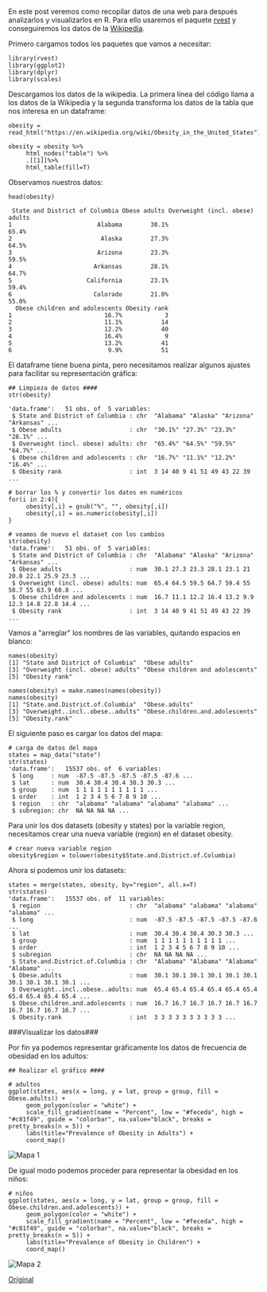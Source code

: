 En este post veremos como recopilar datos de una web para después analizarlos y visualizarlos en R. Para ello usaremos el paquete [rvest](https://www.rdocumentation.org/packages/rvest/versions/0.3.2) y conseguiremos los datos de la [Wikipedia](https://en.wikipedia.org/wiki/Obesity_in_the_United_States).

Primero cargamos todos los paquetes que vamos a necesitar:

```
library(rvest)
library(ggplot2)
library(dplyr)
library(scales)
```

Descargamos los datos de la wikipedia. La primera línea del código llama a los datos de la Wikipedia y la segunda transforma los datos de la tabla que nos interesa en un dataframe:

```
obesity = read_html("https://en.wikipedia.org/wiki/Obesity_in_the_United_States")

obesity = obesity %>%
     html_nodes("table") %>%
     .[[1]]%>%
     html_table(fill=T)
```

Observamos nuestros datos:

```
head(obesity)
```

```
 State and District of Columbia Obese adults Overweight (incl. obese) adults
1                        Alabama        30.1%                           65.4%
2                         Alaska        27.3%                           64.5%
3                        Arizona        23.3%                           59.5%
4                       Arkansas        28.1%                           64.7%
5                     California        23.1%                           59.4%
6                       Colorado        21.0%                           55.0%
  Obese children and adolescents Obesity rank
1                          16.7%            3
2                          11.1%           14
3                          12.2%           40
4                          16.4%            9
5                          13.2%           41
6                           9.9%           51
```

El dataframe tiene buena pinta, pero necesitamos realizar algunos ajustes para facilitar su representación gráfica:

```
## Limpieza de datos ####
str(obesity)

'data.frame':	51 obs. of  5 variables:
 $ State and District of Columbia : chr  "Alabama" "Alaska" "Arizona" "Arkansas" ...
 $ Obese adults                   : chr  "30.1%" "27.3%" "23.3%" "28.1%" ...
 $ Overweight (incl. obese) adults: chr  "65.4%" "64.5%" "59.5%" "64.7%" ...
 $ Obese children and adolescents : chr  "16.7%" "11.1%" "12.2%" "16.4%" ...
 $ Obesity rank                   : int  3 14 40 9 41 51 49 43 22 39 ...

# borrar los % y convertir los datos en numéricos
for(i in 2:4){
     obesity[,i] = gsub("%", "", obesity[,i])
     obesity[,i] = as.numeric(obesity[,i])
}

# veamos de nuevo el dataset con los cambios
str(obesity)
'data.frame':	51 obs. of  5 variables:
 $ State and District of Columbia : chr  "Alabama" "Alaska" "Arizona" "Arkansas" ...
 $ Obese adults                   : num  30.1 27.3 23.3 28.1 23.1 21 20.8 22.1 25.9 23.3 ...
 $ Overweight (incl. obese) adults: num  65.4 64.5 59.5 64.7 59.4 55 58.7 55 63.9 60.8 ...
 $ Obese children and adolescents : num  16.7 11.1 12.2 16.4 13.2 9.9 12.3 14.8 22.8 14.4 ...
 $ Obesity rank                   : int  3 14 40 9 41 51 49 43 22 39 ...
```

Vamos a "arreglar" los nombres de las variables, quitando espacios en blanco:

```
names(obesity)
[1] "State and District of Columbia"  "Obese adults"                   
[3] "Overweight (incl. obese) adults" "Obese children and adolescents" 
[5] "Obesity rank"

names(obesity) = make.names(names(obesity))
names(obesity)
[1] "State.and.District.of.Columbia"  "Obese.adults"                   
[3] "Overweight..incl..obese..adults" "Obese.children.and.adolescents" 
[5] "Obesity.rank"
```

El siguiente paso es cargar los datos del mapa:

```
# carga de datos del mapa
states = map_data("state")
str(states)
'data.frame':	15537 obs. of  6 variables:
 $ long     : num  -87.5 -87.5 -87.5 -87.5 -87.6 ...
 $ lat      : num  30.4 30.4 30.4 30.3 30.3 ...
 $ group    : num  1 1 1 1 1 1 1 1 1 1 ...
 $ order    : int  1 2 3 4 5 6 7 8 9 10 ...
 $ region   : chr  "alabama" "alabama" "alabama" "alabama" ...
 $ subregion: chr  NA NA NA NA ...
```

Para unir los dos datasets (obesity y states) por la variable region, necesitamos crear una nueva variable (region) en el dataset obesity.

```
# crear nueva variable region
obesity$region = tolower(obesity$State.and.District.of.Columbia)
```

Ahora si podemos unir los datasets:

```
states = merge(states, obesity, by="region", all.x=T)
str(states)
'data.frame':	15537 obs. of  11 variables:
 $ region                         : chr  "alabama" "alabama" "alabama" "alabama" ...
 $ long                           : num  -87.5 -87.5 -87.5 -87.5 -87.6 ...
 $ lat                            : num  30.4 30.4 30.4 30.3 30.3 ...
 $ group                          : num  1 1 1 1 1 1 1 1 1 1 ...
 $ order                          : int  1 2 3 4 5 6 7 8 9 10 ...
 $ subregion                      : chr  NA NA NA NA ...
 $ State.and.District.of.Columbia : chr  "Alabama" "Alabama" "Alabama" "Alabama" ...
 $ Obese.adults                   : num  30.1 30.1 30.1 30.1 30.1 30.1 30.1 30.1 30.1 30.1 ...
 $ Overweight..incl..obese..adults: num  65.4 65.4 65.4 65.4 65.4 65.4 65.4 65.4 65.4 65.4 ...
 $ Obese.children.and.adolescents : num  16.7 16.7 16.7 16.7 16.7 16.7 16.7 16.7 16.7 16.7 ...
 $ Obesity.rank                   : int  3 3 3 3 3 3 3 3 3 3 ...
```

###Visualizar los datos###

Por fin ya podemos representar gráficamente los datos de frecuencia de obesidad en los adultos:

```
## Realizar el gráfico ####

# adultos
ggplot(states, aes(x = long, y = lat, group = group, fill = Obese.adults)) + 
     geom_polygon(color = "white") +
     scale_fill_gradient(name = "Percent", low = "#feceda", high = "#c81f49", guide = "colorbar", na.value="black", breaks = pretty_breaks(n = 5)) +
     labs(title="Prevalence of Obesity in Adults") +
     coord_map()
``` 

![Mapa 1](http://datascienceplus.com/wp-content/uploads/2016/06/adults.png)

De igual modo podemos proceder para representar la obesidad en los niños:

```
# niños
ggplot(states, aes(x = long, y = lat, group = group, fill = Obese.children.and.adolescents)) + 
     geom_polygon(color = "white") +
     scale_fill_gradient(name = "Percent", low = "#feceda", high = "#c81f49", guide = "colorbar", na.value="black", breaks = pretty_breaks(n = 5)) +
     labs(title="Prevalence of Obesity in Children") +
     coord_map()
```

![Mapa 2](http://datascienceplus.com/wp-content/uploads/2016/06/children.png)


[Oríginal](http://datascienceplus.com/visualizing-obesity-across-united-states-by-using-data-from-wikipedia/)
